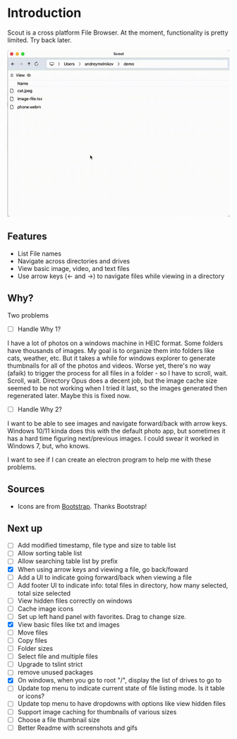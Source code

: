 Introduction
============

Scout is a cross platform File Browser. At the moment, functionality is pretty limited. Try back later.

![Sample video showing file browsing](/sample/demo.gif)

## Features
* List File names
* Navigate across directories and drives
* View basic image, video, and text files
* Use arrow keys (<- and ->) to navigate files while viewing in a directory

## Why?

Two problems

- [ ] Handle Why 1?

I have a lot of photos on a windows machine in HEIC format. Some folders have thousands of images.
My goal is to organize them into folders like cats, weather, etc. But it takes a while for windows explorer
to generate thumbnails for all of the photos and videos. Worse yet, there's no way (afaik) to trigger the process for all files in a folder - so I have to scroll, wait. Scroll, wait. Directory Opus does a decent job, 
but the image cache size seemed to be not working when I tried it last, so the images generated then regenerated later. Maybe this is fixed now.

- [ ] Handle Why 2?

I want to be able to see images and navigate forward/back with arrow keys. Windows 10/11 kinda does this with the default photo app, but sometimes it has a hard time figuring next/previous images. I could swear it worked in Windows 7, but, who knows.

I want to see if I can create an electron program to help me with these problems.

## Sources

* Icons are from [Bootstrap](https://icons.getbootstrap.com/). Thanks Bootstrap!

## Next up

- [ ] Add modified timestamp, file type and size to table list
- [ ] Allow sorting table list
- [ ] Allow searching table list by prefix
- [x] When using arrow keys and viewing a file, go back/foward
- [ ] Add a UI to indicate going forward/back when viewing a file
- [ ] Add footer UI to indicate info: total files in directory, how many selected, total size selected
- [ ] View hidden files correctly on windows
- [ ] Cache image icons
- [ ] Set up left hand panel with favorites. Drag to change size.
- [x] View basic files like txt and images
- [ ] Move files
- [ ] Copy files
- [ ] Folder sizes
- [ ] Select file and multiple files 
- [ ] Upgrade to tslint strict
- [ ] remove unused packages
- [x] On windows, when you go to root "/", display the list of drives to go to
- [ ] Update top menu to indicate current state of file listing mode. Is it table or icons?
- [ ] Update top menu to have dropdowns with options like view hidden files 
- [ ] Support image caching for thumbnails of various sizes
- [ ] Choose a file thumbnail size
- [ ] Better Readme with screenshots and gifs